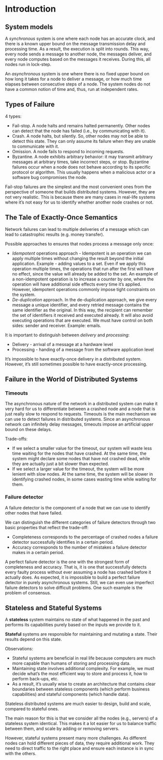 # Introduction

## System models

A *synchronous* system is one where each node has an accurate clock, and there is a known upper bound on the message transmission delay and processing time. As a result, the execution is split into rounds. This way, every node sends a message to another node, the messages deliver, and every node computes based on the messages it receives. During this, all nodes run in lock-step.

An *asynchronous* system is one where there is no fixed upper bound on how long it takes for a node to deliver a message, or how much time elapses between consecutive steps of a node. The system nodes do not have a common notion of time and, thus, run at independent rates.

## Types of Failure

4 types:
- Fail-stop. A node halts and remains halted permanently. Other nodes can detect that the node has failed (i.e., by communicating with it).
- Crash. A node halts, but silently. So, other nodes may not be able to detect this state. They can only assume its failure when they are unable to communicate with it.
- Omission. A node fails to respond to incoming requests.
- Byzantine. A node exhibits arbitrary behavior: it may transmit arbitrary messages at arbitrary times, take incorrect steps, or stop. Byzantine failures occur when a node does not behave according to its specific protocol or algorithm. This usually happens when a malicious actor or a software bug compromises the node.

Fail-stop failures are the simplest and the most convenient ones from the perspective of someone that builds distributed systems. However, they are not very realistic. This is because there are many cases in real-life systems where it’s not easy for us to identify whether another node crashes or not.

## The Tale of Exactly-Once Semantics

Network failures can lead to multiple deliveries of a message which can lead to catastrophic results (e.g. money transfer).

Possible approaches to ensures that nodes process a message only once:
- *Idempotent* operations approach - Idempotent is an operation we can apply multiple times without changing the result beyond the initial application. Example - adding values to a set. Even if we apply this operation multiple times, the operations that run after the first will have no effect, since the value will already be added to the set. An example of a non-idempotent operation is to increase a counter by one, where the operation will have additional side effects every time it’s applied. However, idempotent operations commonly impose tight constraints on the system.
- *De-duplication* approach. In the de-duplication approach, we give every message a unique identifier, and every retried message contains the same identifier as the original. In this way, the recipient can remember the set of identifiers it received and executed already. It will also avoid executing operations that are executed. We must have control on both sides: sender and receiver. Example: emails.

It is important to distinguish between *delivery* and *processing*:
- Delivery - arrival of a message at a hardware level
- Processing - handing of a message from the software application level

It’s impossible to have exactly-once delivery in a distributed system. However, it’s still sometimes possible to have exactly-once processing.

## Failure in the World of Distributed Systems

### Timeouts

The asynchronous nature of the network in a distributed system can make it very hard for us to differentiate between a crashed node and a node that is just really slow to respond to requests.
Timeouts is the main mechanism we can use to detect failures in distributed systems. Since an asynchronous network can infinitely delay messages, timeouts impose an artificial upper bound on these delays.

Trade-offs:
- If we select a smaller value for the timeout, our system will waste less time waiting for the nodes that have crashed. At the same time, the system might declare some nodes that have not crashed dead, while they are actually just a bit slower than expected.
- If we select a larger value for the timeout, the system will be more lenient with slow nodes. At the same time, the system will be slower in identifying crashed nodes, in some cases wasting time while waiting for them.

### Failure detector

A failure detector is the component of a node that we can use to identify other nodes that have failed.

We can distinguish the different categories of failure detectors through two basic properties that reflect the trade-off:
- Completeness corresponds to the percentage of crashed nodes a failure detector successfully identifies in a certain period.
- Accuracy corresponds to the number of mistakes a failure detector makes in a certain period.

A perfect failure detector is the one with the strongest form of completeness and accuracy. That is, it is one that successfully detects every faulty process without ever assuming a node has crashed before it actually does.
As expected, it is impossible to build a perfect failure detector in purely asynchronous systems. Still, we can even use imperfect failure detectors to solve difficult problems. One such example is the problem of consensus.

## Stateless and Stateful Systems

A **stateless** system maintains no state of what happened in the past and performs its capabilities purely based on the inputs we provide to it.

**Stateful** systems are responsible for maintaining and mutating a state. Their results depend on this state.

Observations:
- Stateful systems are beneficial in real life because computers are much more capable than humans of storing and processing data.
- Maintaining state involves additional complexity. For example, we must decide what’s the most efficient way to store and process it, how to perform back-ups, etc.
- As a result, it’s usually wise to create an architecture that contains clear boundaries between stateless components (which perform business capabilities) and stateful components (which handle data).

Stateless distributed systems are much easier to design, build and scale, compared to stateful ones.

The main reason for this is that we consider all the nodes (e.g., servers) of a stateless system identical. This makes it a lot easier for us to balance traffic between them, and scale by adding or removing servers.

However, stateful systems present many more challenges. As different nodes can hold different pieces of data, they require additional work. They need to direct traffic to the right place and ensure each instance is in sync with the others.

